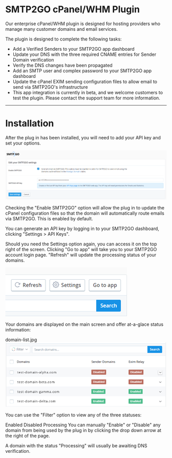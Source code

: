 # SMTP2GO cPanel/WHM Plugin

Our enterprise cPanel/WHM plugin is designed for hosting providers who manage many customer domains and email services.

The plugin is designed to complete the following tasks:

- Add a Verified Senders to your SMTP2GO app dashboard
- Update your DNS with the three required CNAME entries for Sender Domain verification
- Verify the DNS changes have been propagated
- Add an SMTP user and complex password to your SMTP2GO app dashboard
- Update the cPanel EXIM sending configuration files to allow email to send via SMTP2GO's infrastructure
- This app integration is currently in beta, and we welcome customers to test the plugin. Please contact the support team for more information.

---

# Installation

After the plug in has been installed, you will need to add your API key and set your options.

![plugin image](https://raw.githubusercontent.com/cpanelplugins/smtp2go/main/post-install-setup.png "Image Title")

Checking the "Enable SMTP2GO" option will allow the plug in to update the cPanel configuration files so that the domain will automatically route emails via SMTP2GO. This is enabled by default.

You can generate an API key by logging in to your SMTP2GO dashboard, clicking "Settings > API Keys". 

 

Should you need the Settings option again, you can access it on the top right of the screen. Clicking "Go to app" will take you to your SMTP2GO account login page. "Refresh" will update the processing status of your domains.

![plugin image](https://raw.githubusercontent.com/cpanelplugins/smtp2go/main/settings-refresh.png "Image Title")
 

Your domains are displayed on the main screen and offer at-a-glace status information:

domain-list.jpg
![plugin image](https://raw.githubusercontent.com/cpanelplugins/smtp2go/main/domain-list.jpg "Image Title")
 

You can use the "Filter" option to view any of the three statuses:

Enabled
Disabled
Processing
You can manually "Enable" or "Disable" any domain from being used by the plug in by clicking the drop down arrow at the right of the page.

A domain with the status "Processing" will usually be awaiting DNS verification.
